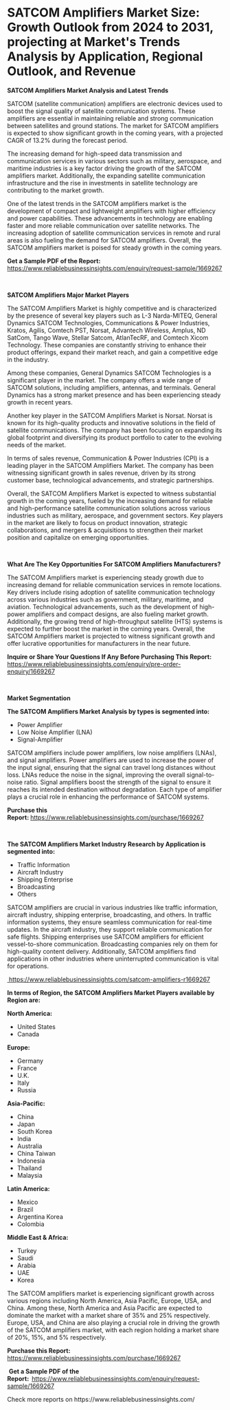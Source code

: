<p><h1>SATCOM Amplifiers Market Size: Growth Outlook from 2024 to 2031, projecting at Market's Trends Analysis by Application, Regional Outlook, and Revenue</h1></p><p><strong>SATCOM Amplifiers Market Analysis and Latest Trends</strong></p>
<p><p>SATCOM (satellite communication) amplifiers are electronic devices used to boost the signal quality of satellite communication systems. These amplifiers are essential in maintaining reliable and strong communication between satellites and ground stations. The market for SATCOM amplifiers is expected to show significant growth in the coming years, with a projected CAGR of 13.2% during the forecast period.</p><p>The increasing demand for high-speed data transmission and communication services in various sectors such as military, aerospace, and maritime industries is a key factor driving the growth of the SATCOM amplifiers market. Additionally, the expanding satellite communication infrastructure and the rise in investments in satellite technology are contributing to the market growth.</p><p>One of the latest trends in the SATCOM amplifiers market is the development of compact and lightweight amplifiers with higher efficiency and power capabilities. These advancements in technology are enabling faster and more reliable communication over satellite networks. The increasing adoption of satellite communication services in remote and rural areas is also fueling the demand for SATCOM amplifiers. Overall, the SATCOM amplifiers market is poised for steady growth in the coming years.</p></p>
<p><strong>Get a Sample PDF of the Report:&nbsp;</strong> <a href="https://www.reliablebusinessinsights.com/enquiry/request-sample/1669267">https://www.reliablebusinessinsights.com/enquiry/request-sample/1669267</a></p>
<p>&nbsp;</p>
<p><strong>SATCOM Amplifiers Major Market Players</strong></p>
<p><p>The SATCOM Amplifiers Market is highly competitive and is characterized by the presence of several key players such as L-3 Narda-MITEQ, General Dynamics SATCOM Technologies, Communications & Power Industries, Kratos, Agilis, Comtech PST, Norsat, Advantech Wireless, Amplus, ND SatCom, Tango Wave, Stellar Satcom, AtlanTecRF, and Comtech Xicom Technology. These companies are constantly striving to enhance their product offerings, expand their market reach, and gain a competitive edge in the industry.</p><p>Among these companies, General Dynamics SATCOM Technologies is a significant player in the market. The company offers a wide range of SATCOM solutions, including amplifiers, antennas, and terminals. General Dynamics has a strong market presence and has been experiencing steady growth in recent years.</p><p>Another key player in the SATCOM Amplifiers Market is Norsat. Norsat is known for its high-quality products and innovative solutions in the field of satellite communications. The company has been focusing on expanding its global footprint and diversifying its product portfolio to cater to the evolving needs of the market.</p><p>In terms of sales revenue, Communication & Power Industries (CPI) is a leading player in the SATCOM Amplifiers Market. The company has been witnessing significant growth in sales revenue, driven by its strong customer base, technological advancements, and strategic partnerships.</p><p>Overall, the SATCOM Amplifiers Market is expected to witness substantial growth in the coming years, fueled by the increasing demand for reliable and high-performance satellite communication solutions across various industries such as military, aerospace, and government sectors. Key players in the market are likely to focus on product innovation, strategic collaborations, and mergers & acquisitions to strengthen their market position and capitalize on emerging opportunities.</p></p>
<p>&nbsp;</p>
<p><strong>What Are The Key Opportunities For SATCOM Amplifiers Manufacturers?</strong></p>
<p><p>The SATCOM Amplifiers market is experiencing steady growth due to increasing demand for reliable communication services in remote locations. Key drivers include rising adoption of satellite communication technology across various industries such as government, military, maritime, and aviation. Technological advancements, such as the development of high-power amplifiers and compact designs, are also fueling market growth. Additionally, the growing trend of high-throughput satellite (HTS) systems is expected to further boost the market in the coming years. Overall, the SATCOM Amplifiers market is projected to witness significant growth and offer lucrative opportunities for manufacturers in the near future.</p></p>
<p><strong>Inquire or Share Your Questions If Any Before Purchasing This Report:</strong> <a href="https://www.reliablebusinessinsights.com/enquiry/pre-order-enquiry/1669267">https://www.reliablebusinessinsights.com/enquiry/pre-order-enquiry/1669267</a></p>
<p>&nbsp;</p>
<p><strong>Market Segmentation</strong></p>
<p><strong>The SATCOM Amplifiers Market Analysis by types is segmented into:</strong></p>
<p><ul><li>Power Amplifier</li><li>Low Noise Amplifier (LNA)</li><li>Signal-Amplifier</li></ul></p>
<p><p>SATCOM amplifiers include power amplifiers, low noise amplifiers (LNAs), and signal amplifiers. Power amplifiers are used to increase the power of the input signal, ensuring that the signal can travel long distances without loss. LNAs reduce the noise in the signal, improving the overall signal-to-noise ratio. Signal amplifiers boost the strength of the signal to ensure it reaches its intended destination without degradation. Each type of amplifier plays a crucial role in enhancing the performance of SATCOM systems.</p></p>
<p><strong>Purchase this Report:&nbsp;</strong><a href="https://www.reliablebusinessinsights.com/purchase/1669267">https://www.reliablebusinessinsights.com/purchase/1669267</a></p>
<p>&nbsp;</p>
<p><strong>The SATCOM Amplifiers Market Industry Research by Application is segmented into:</strong></p>
<p><ul><li>Traffic Information</li><li>Aircraft Industry</li><li>Shipping Enterprise</li><li>Broadcasting</li><li>Others</li></ul></p>
<p><p>SATCOM amplifiers are crucial in various industries like traffic information, aircraft industry, shipping enterprise, broadcasting, and others. In traffic information systems, they ensure seamless communication for real-time updates. In the aircraft industry, they support reliable communication for safe flights. Shipping enterprises use SATCOM amplifiers for efficient vessel-to-shore communication. Broadcasting companies rely on them for high-quality content delivery. Additionally, SATCOM amplifiers find applications in other industries where uninterrupted communication is vital for operations.</p></p>
<p><a href="https://www.reliablebusinessinsights.com/satcom-amplifiers-r1669267">&nbsp;https://www.reliablebusinessinsights.com/satcom-amplifiers-r1669267</a></p>
<p><strong>In terms of Region, the SATCOM Amplifiers Market Players available by Region are:</strong></p>
<p>
    <p> <strong> North America: </strong>
        <ul>
            <li>United States</li>
            <li>Canada</li>
        </ul>
        </p> 
    <p> <strong> Europe: </strong>
        <ul>
            <li>Germany</li>
            <li>France</li>
            <li>U.K.</li>
            <li>Italy</li>
            <li>Russia</li>
        </ul>
        </p> 
    <p> <strong> Asia-Pacific: </strong>
        <ul>
            <li>China</li>
            <li>Japan</li>
            <li>South Korea</li>
            <li>India</li>
            <li>Australia</li>
            <li>China Taiwan</li>
            <li>Indonesia</li>
            <li>Thailand</li>
            <li>Malaysia</li>
        </ul>
        </p> 
    <p> <strong> Latin America: </strong>
        <ul>
            <li>Mexico</li>
            <li>Brazil</li>
            <li>Argentina Korea</li>
            <li>Colombia</li>
        </ul>
        </p> 
    <p> <strong> Middle East & Africa: </strong>
        <ul>
            <li>Turkey</li>
            <li>Saudi</li>
            <li>Arabia</li>
            <li>UAE</li>
            <li>Korea</li>
        </ul>
    </p>
    </p>
<p><p>The SATCOM amplifiers market is experiencing significant growth across various regions including North America, Asia Pacific, Europe, USA, and China. Among these, North America and Asia Pacific are expected to dominate the market with a market share of 35% and 25% respectively. Europe, USA, and China are also playing a crucial role in driving the growth of the SATCOM amplifiers market, with each region holding a market share of 20%, 15%, and 5% respectively.</p></p>
<p><strong>Purchase this Report: </strong><a href="https://www.reliablebusinessinsights.com/purchase/1669267">https://www.reliablebusinessinsights.com/purchase/1669267</a></p>
<p>&nbsp;<strong>Get a Sample PDF of the Report:&nbsp;&nbsp;</strong><a href="https://www.reliablebusinessinsights.com/enquiry/request-sample/1669267">https://www.reliablebusinessinsights.com/enquiry/request-sample/1669267</a></p>
<p><strong></strong></p>
<p>Check more reports on https://www.reliablebusinessinsights.com/</p>